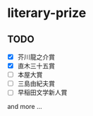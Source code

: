 # literary-prize

## TODO

- [x] 芥川龍之介賞
- [x] 直木三十五賞
- [ ] 本屋大賞
- [ ] 三島由紀夫賞
- [ ] 早稲田文学新人賞

and more ...  

